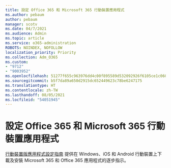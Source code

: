 ```yaml
---
title: 設定 Office 365 和 Microsoft 365 行動裝置應用程式
ms.author: pebaum
author: pebaum
manager: scotv
ms.date: 04/7/2021
ms.audience: Admin
ms.topic: article
ms.service: o365-administration
ROBOTS: NOINDEX, NOFOLLOW
localization_priority: Priority
ms.collection: Adm_O365
ms.custom:
- "9712"
- "9003952"
ms.openlocfilehash: 51277f655c963976dd4c00f895589d532092926f6105ce1c060bd33be9df6f94
ms.sourcegitcommit: b5f7da89a650d2915dc652449623c78be6247175
ms.translationtype: HT
ms.contentlocale: zh-TW
ms.lasthandoff: 08/05/2021
ms.locfileid: "54051945"
---
```

# <a name="set-up-mobile-apps-for-office-365-and-microsoft-365"></a>設定 Office 365 和 Microsoft 365 行動裝置應用程式

[行動裝置版應用程式設定指南](https://go.microsoft.com/fwlink/?linkid=2142115) 提供在 Windows、iOS 和 Android 行動裝置上下載及安裝 Microsoft 365 和 Office 365 應用程式的逐步指示。